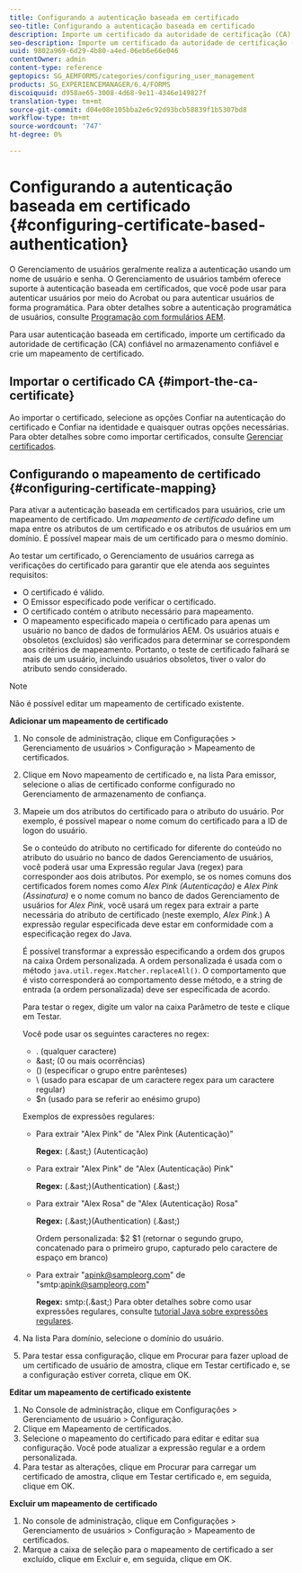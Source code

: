 ```yaml
---
title: Configurando a autenticação baseada em certificado
seo-title: Configurando a autenticação baseada em certificado
description: Importe um certificado da autoridade de certificação (CA) para o armazenamento de confiança e crie um mapeamento de certificado para autenticação baseada em certificado.
seo-description: Importe um certificado da autoridade de certificação (CA) para o armazenamento de confiança e crie um mapeamento de certificado para autenticação baseada em certificado.
uuid: 9802a969-6d29-4b80-a4ed-06eb6e66e046
contentOwner: admin
content-type: reference
geptopics: SG_AEMFORMS/categories/configuring_user_management
products: SG_EXPERIENCEMANAGER/6.4/FORMS
discoiquuid: d958ae65-3008-4d68-9e11-4346e149827f
translation-type: tm+mt
source-git-commit: d04e08e105bba2e6c92d93bcb58839f1b5307bd8
workflow-type: tm+mt
source-wordcount: '747'
ht-degree: 0%

---
```



# Configurando a autenticação baseada em certificado {#configuring-certificate-based-authentication}

O Gerenciamento de usuários geralmente realiza a autenticação usando um nome de usuário e senha. O Gerenciamento de usuários também oferece suporte à autenticação baseada em certificados, que você pode usar para autenticar usuários por meio do Acrobat ou para autenticar usuários de forma programática. Para obter detalhes sobre a autenticação programática de usuários, consulte [Programação com formulários AEM](https://www.adobe.com/go/learn_aemforms_programming_63).

Para usar autenticação baseada em certificado, importe um certificado da autoridade de certificação (CA) confiável no armazenamento confiável e crie um mapeamento de certificado.

## Importar o certificado CA {#import-the-ca-certificate}

Ao importar o certificado, selecione as opções Confiar na autenticação do certificado e Confiar na identidade e quaisquer outras opções necessárias. Para obter detalhes sobre como importar certificados, consulte [Gerenciar certificados](/help/forms/using/admin-help/certificates.md#managing-certificates).

## Configurando o mapeamento de certificado {#configuring-certificate-mapping}

Para ativar a autenticação baseada em certificados para usuários, crie um mapeamento de certificado. Um *mapeamento de certificado* define um mapa entre os atributos de um certificado e os atributos de usuários em um domínio. É possível mapear mais de um certificado para o mesmo domínio.

Ao testar um certificado, o Gerenciamento de usuários carrega as verificações do certificado para garantir que ele atenda aos seguintes requisitos:

* O certificado é válido.
* O Emissor especificado pode verificar o certificado.
* O certificado contém o atributo necessário para mapeamento.
* O mapeamento especificado mapeia o certificado para apenas um usuário no banco de dados de formulários AEM. Os usuários atuais e obsoletos (excluídos) são verificados para determinar se correspondem aos critérios de mapeamento. Portanto, o teste de certificado falhará se mais de um usuário, incluindo usuários obsoletos, tiver o valor do atributo sendo considerado.

>[!NOTE]
>
>Não é possível editar um mapeamento de certificado existente.

**Adicionar um mapeamento de certificado**

1. No console de administração, clique em Configurações > Gerenciamento de usuários > Configuração > Mapeamento de certificados.
1. Clique em Novo mapeamento de certificado e, na lista Para emissor, selecione o alias de certificado conforme configurado no Gerenciamento de armazenamento de confiança.
1. Mapeie um dos atributos do certificado para o atributo do usuário. Por exemplo, é possível mapear o nome comum do certificado para a ID de logon do usuário.

   Se o conteúdo do atributo no certificado for diferente do conteúdo no atributo do usuário no banco de dados Gerenciamento de usuários, você poderá usar uma Expressão regular Java (regex) para corresponder aos dois atributos. Por exemplo, se os nomes comuns dos certificados forem nomes como *Alex Pink (Autenticação)* e *Alex Pink (Assinatura)* e o nome comum no banco de dados Gerenciamento de usuários for *Alex Pink*, você usará um regex para extrair a parte necessária do atributo de certificado (neste exemplo, *Alex Pink*.) A expressão regular especificada deve estar em conformidade com a especificação regex do Java.

   É possível transformar a expressão especificando a ordem dos grupos na caixa Ordem personalizada. A ordem personalizada é usada com o método `java.util.regex.Matcher.replaceAll()`. O comportamento que é visto corresponderá ao comportamento desse método, e a string de entrada (a ordem personalizada) deve ser especificada de acordo.

   Para testar o regex, digite um valor na caixa Parâmetro de teste e clique em Testar.

   Você pode usar os seguintes caracteres no regex:

   * . (qualquer caractere)
   * &amp;ast; (0 ou mais ocorrências)
   * () (especificar o grupo entre parênteses)
   * \ (usado para escapar de um caractere regex para um caractere regular)
   * $n (usado para se referir ao enésimo grupo)

   Exemplos de expressões regulares:

   * Para extrair &quot;Alex Pink&quot; de &quot;Alex Pink (Autenticação)&quot;

      **Regex:** (.&amp;ast;) \(Autenticação\)

   * Para extrair &quot;Alex Pink&quot; de &quot;Alex (Autenticação) Pink&quot;

      **Regex:** (.&amp;ast;)\(Authentication\) (.&amp;ast;)

   * Para extrair &quot;Alex Rosa&quot; de &quot;Alex (Autenticação) Rosa&quot;

      **Regex:** (.&amp;ast;)\(Authentication\) (.&amp;ast;)

      Ordem personalizada: $2 $1 (retornar o segundo grupo, concatenado para o primeiro grupo, capturado pelo caractere de espaço em branco)

   * Para extrair &quot;apink@sampleorg.com&quot; de &quot;smtp:apink@sampleorg.com&quot;

      **Regex:** smtp:(.&amp;ast;)
   Para obter detalhes sobre como usar expressões regulares, consulte [tutorial Java sobre expressões regulares](https://java.sun.com/docs/books/tutorial/essential/regex/).

1. Na lista Para domínio, selecione o domínio do usuário.
1. Para testar essa configuração, clique em Procurar para fazer upload de um certificado de usuário de amostra, clique em Testar certificado e, se a configuração estiver correta, clique em OK.

**Editar um mapeamento de certificado existente**

1. No Console de administração, clique em Configurações > Gerenciamento de usuário > Configuração.
1. Clique em Mapeamento de certificados.
1. Selecione o mapeamento do certificado para editar e editar sua configuração. Você pode atualizar a expressão regular e a ordem personalizada.
1. Para testar as alterações, clique em Procurar para carregar um certificado de amostra, clique em Testar certificado e, em seguida, clique em OK.

**Excluir um mapeamento de certificado**

1. No console de administração, clique em Configurações > Gerenciamento de usuários > Configuração > Mapeamento de certificados.
1. Marque a caixa de seleção para o mapeamento de certificado a ser excluído, clique em Excluir e, em seguida, clique em OK.

